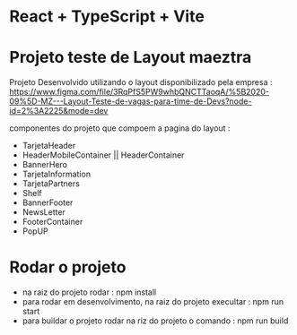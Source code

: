 # React + TypeScript + Vite

# Projeto teste de Layout maeztra

 Projeto Desenvolvido utilizando o layout disponibilizado pela empresa : https://www.figma.com/file/3RqPfS5PW9whbQNCTTaoqA/%5B2020-09%5D-MZ---Layout-Teste-de-vagas-para-time-de-Devs?node-id=2%3A2225&mode=dev

componentes do projeto que compoem a pagina do layout : 

- TarjetaHeader
- HeaderMobileContainer || HeaderContainer
- BannerHero
- TarjetaInformation
- TarjetaPartners
- Shelf
- BannerFooter
- NewsLetter
- FooterContainer
- PopUP


# Rodar o projeto 
- na raiz do projeto rodar :  npm install
- para rodar em desenvolvimento, na raiz do projeto execultar : npm run start 
- para buildar o projeto rodar na riz do projeto o comando : npm run build 